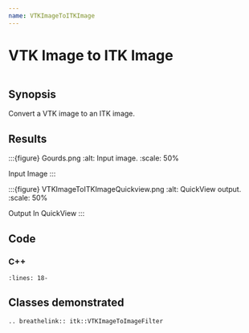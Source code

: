 ```yaml
---
name: VTKImageToITKImage
---
```


# VTK Image to ITK Image

```{index} single: VTKImageToImageFilter
```

## Synopsis

Convert a VTK image to an ITK image.

## Results

:::{figure} Gourds.png
:alt: Input image.
:scale: 50%

Input Image
:::

:::{figure} VTKImageToITKImageQuickview.png
:alt: QuickView output.
:scale: 50%

Output In QuickView
:::

## Code

### C++

```{literalinclude} Code.cxx
:lines: 18-
```

## Classes demonstrated

```{eval-rst}
.. breathelink:: itk::VTKImageToImageFilter
```
